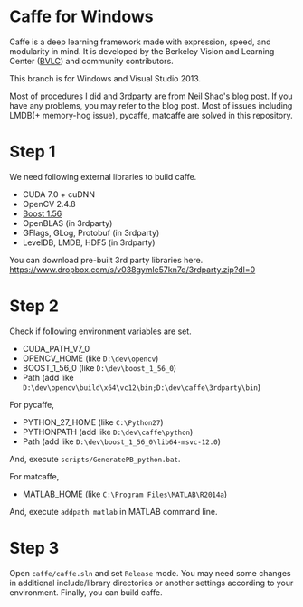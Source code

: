 # Caffe for Windows

Caffe is a deep learning framework made with expression, speed, and modularity in mind.
It is developed by the Berkeley Vision and Learning Center ([BVLC](http://bvlc.eecs.berkeley.edu)) and community contributors.

This branch is for Windows and Visual Studio 2013.

Most of procedures I did and 3rdparty are from Neil Shao's [blog post](https://initialneil.wordpress.com/2015/01/11/build-caffe-in-windows-with-visual-studio-2013-cuda-6-5-opencv-2-4-9/). If you have any problems, you may refer to the blog post. Most of issues including LMDB(+ memory-hog issue), pycaffe, matcaffe are solved in this repository.

# Step 1
We need following external libraries to build caffe.
- CUDA 7.0 + cuDNN
- OpenCV 2.4.8
- [Boost 1.56](http://sourceforge.net/projects/boost/files/boost-binaries/1.56.0/boost_1_56_0-msvc-12.0-64.exe/download)
- OpenBLAS (in 3rdparty)
- GFlags, GLog, Protobuf (in 3rdparty)
- LevelDB, LMDB, HDF5 (in 3rdparty)

You can download pre-built 3rd party libraries here.
https://www.dropbox.com/s/v038gymle57kn7d/3rdparty.zip?dl=0

# Step 2
Check if following environment variables are set.
- CUDA_PATH_V7_0
- OPENCV_HOME (like `D:\dev\opencv`)
- BOOST_1_56_0 (like `D:\dev\boost_1_56_0`)
- Path (add like `D:\dev\opencv\build\x64\vc12\bin;D:\dev\caffe\3rdparty\bin`)

For pycaffe,
- PYTHON_27_HOME (like `C:\Python27`)
- PYTHONPATH (add like `D:\dev\caffe\python`)
- Path (add like `D:\dev\boost_1_56_0\lib64-msvc-12.0`)

And, execute `scripts/GeneratePB_python.bat`.

For matcaffe,
- MATLAB_HOME (like `C:\Program Files\MATLAB\R2014a`)

And, execute `addpath matlab` in MATLAB command line.

# Step 3
Open `caffe/caffe.sln` and set `Release` mode.
You may need some changes in additional include/library directories or another settings according to your environment.
Finally, you can build caffe.
